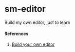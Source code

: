 # sm-editor
Build my own editor, just to learn

#### References
1. [Build your own editor](http://viewsourcecode.org/snaptoken/kilo/)
